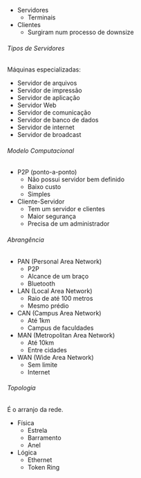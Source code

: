 - Servidores
	- Terminais
- Clientes
	- Surgiram num processo de downsize

###### Tipos de Servidores
Máquinas especializadas:
- Servidor de arquivos
- Servidor de impressão
- Servidor de aplicação
- Servidor Web
- Servidor de comunicação
- Servidor de banco de dados
- Servidor de internet
- Servidor de broadcast

###### Modelo Computacional
- P2P (ponto-a-ponto)
	- Não possui servidor bem definido
	- Baixo custo
	- Simples
- Cliente-Servidor
	- Tem um servidor e clientes
	- Maior segurança
	- Precisa de um administrador

###### Abrangência
- PAN (Personal Area Network)
	- P2P
	- Alcance de um braço
	- Bluetooth
- LAN (Local Area Network)
	- Raio de até 100 metros
	- Mesmo prédio
- CAN (Campus Area Network)
	- Até 1km
	- Campus de faculdades
- MAN (Metropolitan Area Network)
	- Até 10km
	- Entre cidades
- WAN (Wide Area Network)
	- Sem limite
	- Internet 

###### Topologia
É o arranjo da rede.
- Física
	- Estrela
	- Barramento
	- Anel
- Lógica
	- Ethernet
	- Token Ring


